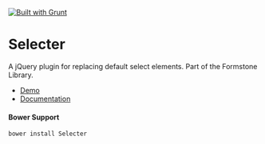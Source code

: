 <a href="http://gruntjs.com" target="_blank"><img src="https://cdn.gruntjs.com/builtwith.png" alt="Built with Grunt"></a> 
# Selecter 

A jQuery plugin for replacing default select elements. Part of the Formstone Library. 

- [Demo](http://formstone.it/components/Selecter/demo/index.html) 
- [Documentation](http://formstone.it/selecter/) 

#### Bower Support 
`bower install Selecter` 